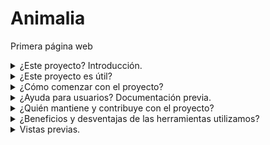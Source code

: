 # Animalia
Primera página web
<details>
<summary>¿Este proyecto? Introducción.</summary>
  
Creación de primera página web utilizando **HTML** y **CSS**.
</details>
<details>
<summary>¿Este proyecto es útil?</summary>
  
Los lenguajes más importantes en el desarrollo de páginas web son HTML y CSS, por lo que es necesario tener un acercamiento inicial a estas herramientas con ejemplos que nos permitan experimentar y conocer a detalle sus funciones e importancia en la presentación de información, ya que, en la actualidad, tener una página web amplia las oportunidades de difusión, venta u otros beneficios para diferentes negocios.

Esta página se desarrolló con el objetivo de abordar los conceptos y herramientas básicas para la creación de páginas web, empleando **Visual Studio Code** como entorno de desarrollo. Pretende presentar una alternativa de página web que sirva de guía para otros programadores y programadoras que deseen incursionar en **Frontend**.
</details>
<details>
<summary>¿Cómo comenzar con el proyecto?</summary>
  
Es recomendable iniciar identificando y explorando las partes principales que integran la página, que son:

- **Header.** Contenido introductorio de la página web.
- **Body.** Contenido principal de la página web.
- **Footer.** Contenido al final de la página web.

Exploración de las etiquetas **h** para los títulos, **p** para los párrafos, así como el uso de las clases e identificadores empleados para dar estilo a la página por Css.

Adicional a esto, se agregó una fuente de texto externa al código para las letras, así como la exploración de funciones Css para fijación de imágenes, formato de listas y transparencia de bloques.
</details>
<details>
<summary>¿Ayuda para usuarios? Documentación previa.</summary>
  
Estas son las páginas de las que me ayudé para realizar el proyecto.

[Fuentes de texto externas](https://fonts.google.com/).

[Paletas de colores en hexadecimal](https://colorhunt.co/).
</details>
<details>
<summary>¿Quién mantiene y contribuye con el proyecto?</summary>
  
**Tecnolochicas** ha contribuido enormemente para el desarrollo de este proyecto, aportando los conocimientos básicos en Html y Css para su creación. Agradezco mucho la oportunidad de colaboración.

[Tecnolochicas](https://tecnolochicas.mx/).
</details>
<details>
<summary>¿Beneficios y desventajas de las herramientas utilizamos?</summary>
  
Aprendiendo los conceptos clave del desarrollo web con Html y Css, es posible agregar elementos a la página web, incluir imágenes y cambiar su estilo rápidamente, según la necesidad que se desea cubrir, así como modificar su estructura de ser necesario.
</details>
<details>
<summary>Vistas previas.</summary>
  
![Universo Animalia](images/previa.jpg).  
[Vista en navegador](https://universo-animalia.netlify.app/).
</details>
